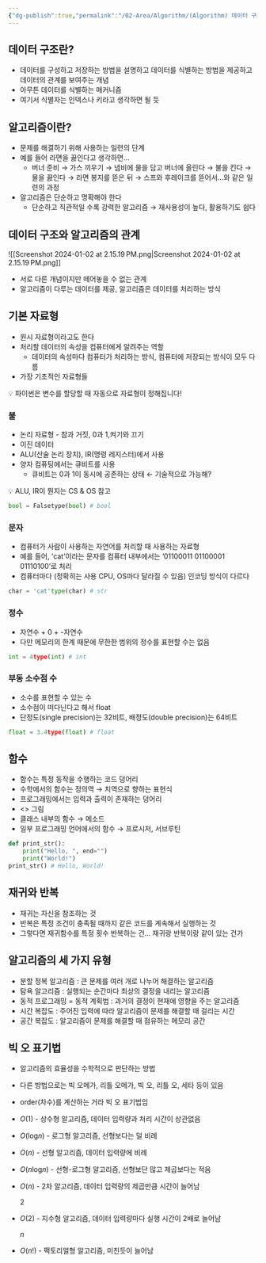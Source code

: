 ```yaml
---
{"dg-publish":true,"permalink":"/02-Area/Algorithm/(Algorithm) 데이터 구조와 알고리즘/","tags":["Area/Algorithm"],"noteIcon":"","created":"2025-01-05T15:54:58.000+09:00","updated":"2025-04-07T22:51:53.436+09:00"}
---
```



## 데이터 구조란?

- 데이터를 구성하고 저장하는 방법을 설명하고 데이터를 식별하는 방법을 제공하고 데이터의 관계를 보여주는 개념
- 아무튼 데이터를 식별하는 매커니즘
- 여기서 식별자는 인덱스나 키라고 생각하면 될 듯

## 알고리즘이란?

- 문제를 해결하기 위해 사용하는 일련의 단계
- 예를 들어 라면을 끓인다고 생각하면…
    - 버너 준비 → 가스 끼우기 → 냄비에 물을 담고 버너에 올린다 → 불을 킨다 → 물을 끓인다 → 라면 봉지를 뜯은 뒤 → 스프와 후레이크를 뜯어서…와 같은 일련의 과정
- 알고리즘은 단순하고 명확해야 한다
    - 단순하고 직관적일 수록 강력한 알고리즘 → 재사용성이 높다, 활용하기도 쉽다

## 데이터 구조와 알고리즘의 관계

![[Screenshot 2024-01-02 at 2.15.19 PM.png\|Screenshot 2024-01-02 at 2.15.19 PM.png]]
- 서로 다른 개념이지만 떼어놓을 수 없는 관계
- 알고리즘이 다루는 데이터를 제공, 알고리즘은 데이터를 처리하는 방식

## 기본 자료형

- 원시 자료형이라고도 한다
- 처리할 데이터의 속성을 컴퓨터에게 알려주는 역할
    - 데이터의 속성마다 컴퓨터가 처리하는 방식, 컴퓨터에 저장되는 방식이 모두 다름
- 가장 기초적인 자료형들

💡 파이썬은 변수를 할당할 때 자동으로 자료형이 정해집니다!

### 불

- 논리 자료형 - 참과 거짓, 0과 1,켜기와 끄기
- 이진 데이터
- ALU(산술 논리 장치), IR(명령 레지스터)에서 사용
- 양자 컴퓨팅에서는 큐비트를 사용
    - 큐비트는 0과 1이 동시에 공존하는 상태 ← 기술적으로 가능해?

💡 ALU, IR이 뭔지는 CS & OS 참고

```python
bool = Falsetype(bool) # bool
```

### 문자

- 컴퓨터가 사람이 사용하는 자연어를 처리할 때 사용하는 자료형
- 예를 들어, ’cat’이라는 문자를 컴퓨터 내부에서는 ’01100011 01100001 01110100’로 처리
- 컴퓨터마다 (정확히는 사용 CPU, OS마다 달라질 수 있음) 인코딩 방식이 다르다

```python
char = 'cat'type(char) # str
```

### 정수

- 자연수 + 0 + -자연수
- 다만 메모리의 한계 때문에 무한한 범위의 정수를 표현할 수는 없음

```python
int = 4type(int) # int
```

### 부동 소수점 수

- 소수를 표현할 수 있는 수
- 소수점이 떠다닌다고 해서 float
- 단정도(single precision)는 32비트, 배정도(double precision)는 64비트

```python
float = 3.4type(float) # float
```

## 함수

- 함수는 특정 동작을 수행하는 코드 덩어리
- 수학에서의 함수는 정의역 → 치역으로 향하는 표현식
- 프로그래밍에서는 입력과 출력이 존재하는 덩어리
- <> 그림
- 클래스 내부의 함수 → 메소드
- 일부 프로그래밍 언어에서의 함수 → 프로시저, 서브루틴

```python
def print_str():
    print("Hello, ", end="")
    print("World!")
print_str() # Hello, World!
```

## 재귀와 반복

- 재귀는 자신을 참조하는 것
- 반복은 특정 조건이 충족될 때까지 같은 코드를 계속해서 실행하는 것
- 그렇다면 재귀함수를 특정 횟수 반복하는 건… 재귀랑 반복이랑 같이 있는 건가

## 알고리즘의 세 가지 유형

- 분할 정복 알고리즘 : 큰 문제를 여러 개로 나누어 해결하는 알고리즘
- 탐욕 알고리즘 : 실행되는 순간마다 최상의 결정을 내리는 알고리즘
- 동적 프로그래밍 = 동적 계획법 : 과거의 결정이 현재에 영향을 주는 알고리즘
- 시간 복잡도 : 주어진 입력에 따라 알고리즘이 문제를 해결할 때 걸리는 시간
- 공간 복잡도 : 알고리즘이 문제를 해결할 때 점유하는 메모리 공간

## 빅 오 표기법

- 알고리즘의 효율성을 수학적으로 판단하는 방법
- 다른 방법으로는 빅 오메가, 리틀 오메가, 빅 오, 리틀 오, 세타 등이 있음
- order(차수)를 계산하는 거라 빅 오 표기법임
- *O*(1) - 상수형 알고리즘, 데이터 입력량과 처리 시간이 상관없음
- *O*(log*n*) - 로그형 알고리즘, 선형보다는 덜 비례
- *O*(*n*) - 선형 알고리즘, 데이터 입력량에 비례
- *O*(*n*log*n*) - 선형-로그형 알고리즘, 선형보단 많고 제곱보다는 적음
- *O*(*n*) - 2차 알고리즘, 데이터 입력량의 제곱만큼 시간이 늘어남
    
    2
    
- *O*(2) - 지수형 알고리즘, 데이터 입력량마다 실행 시간이 2배로 늘어남
    
    *n*
    
- *O*(*n*!) - 팩토리얼형 알고리즘, 미친듯이 늘어남